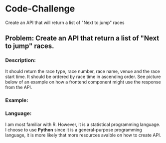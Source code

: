 # Code-Challenge
Create an API that will return a list of "Next to jump" races

## Problem: Create an API that return a list of "Next to jump" races.

### Description: 
It should return the race type, race number, race name, venue and the race start time. It should be ordered by race time in ascending order. See picture below of an example on how a frontend component might use the response from the API.

### Example: 


### Language: 
I am most familiar with R. However, it is a statistical programming language. I choose to use **Python** since it is a general-purpose programming language, it is more likely that more resources avaible on how to create API.


